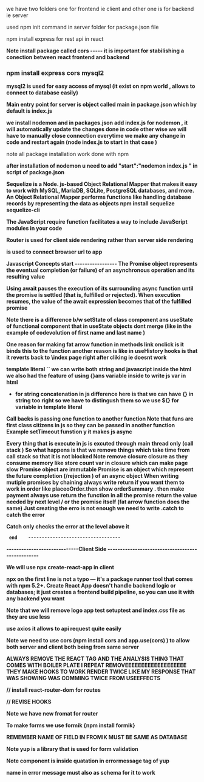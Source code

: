 we have two folders
 one for frontend ie client and other one is for backend ie  server 

used npm init command in server folder for package.json file

npm install express for rest api in react 

<b>Note install package called cors ----- it is important for stabilishing a conection between react frontend and backend </b>

<h3>npm install express cors mysql2 </h3>

<b>mysql2 is used for easy access of mysql (it exist on npm world , allows to connect to database easily) </b>

<b> Main entry point for server is object called main in package.json which by default is index.js </b>

<b> we install nodemon and in  packages.json add index.js for nodemon , it will automatically update the changes done in code other wise we will have to manually close connection everytime we make any change in code and restart again (node index.js to start in that case )</b>
 
 note all package installation work done with npm 

 <b>after installation of nodemon u need to add "start":"nodemon index.js " in script of package.json 


Sequelize is a Node. js-based Object Relational Mapper that makes it easy to work with MySQL, MariaDB, SQLite, PostgreSQL databases, and more. An Object Relational Mapper performs functions like handling database records by representing the data as objects
npm install sequelize sequelize-cli

<b> The JavaScript require function facilitates a way to include JavaScript modules in your code</b>


Router is used for client side rendering rather than server side rendering


<b><BrowserRouter>  is used to connect browser url to app   </b>



Javascript Concepts 
      start  -----------------
The Promise object represents the eventual completion (or failure) of an asynchronous operation and its resulting value

Using await pauses the execution of its surrounding async function until the promise is settled (that is, fulfilled or rejected). When execution resumes, the value of the await expression becomes that of the fulfilled promise


Note there is a difference b/w setState of class component ans useState of functional component 
that in useState objects dont merge (like in the example of codevolution of first name and last name )

One reason for making fat arrow function in methods link onclick is it binds this to the function 
another reason is like in useHistory hooks is that it reverts back to \index page right after cliking 
ie doesnt work 

template literal  `` we can write both string and javascript inside the html we also had the feature of using {}ans variable inside 
to write js var in html 
+ for string concatenation in js 
  difference here is that we can have {} in string too right so we have to distingush them so we use ${} for variable in template literal 

Call backs is passing  one function to another function 
Note that funs are first class citizens in js so they can be passed in another function 
Example setTimeout funstion y
it makes js async 

Every thing that is execute in js is excuted through main thread only (call stack )
So what happens is that we remove things which take time from call stack so that it is not blocked 
Note remove closure closure as they consume memory like store count var in closure which can make page slow 
Promise object are  <b> immutable </b>
Promise is an object which represent the future completion (/rejection ) of an async object
When writing mutiple promises by chaining always write return if you want them to work in order 
like placeoOrder.then show orderSummary . then  make payment always use return the function  in all the promise  return the value needed by next level / or the promise itself (fat arrow function does the same)
Just creating the erro is not enough we need to write .catch to catch the error 

Catch only checks the error at the level above it 
 



     end    ----------------------------------




-----------------------------Client Side -------------------------------------------------

<b> We will use npx create-react-app in client </b>

<b>npx on the first line is not a typo — it's a package runner tool that comes with npm 5.2+. Create React App doesn't handle backend logic or databases; it just creates a frontend build pipeline, so you can use it with any backend you want</b>

Note that we will remove logo app test setuptest and index.css file as they are use less


use axios it allows to api request quite easily 


Note we need to use cors (npm install cors and app.use(cors) ) to allow both server and client both being from same server

ALWAYS REMOVE THE REACT TAG AND THE ANALYSIS THING THAT COMES WITH BOILER PLATE I REPEAT REMOVEEEEEEEEEEEEEEEEEEE
THEY MAKE HOOKS TO WORK RENDER TWICE LIKE MY RESPONSE THAT WAS SHOWING WAS COMMING TWICE FROM USEEFFECTS 

// install react-router-dom for routes 


//  REVISE HOOKS 


Note we have new fromat for router 

<b> To make forms we use formik {npm install formik} </b>

REMEMBER NAME OF FIELD IN FROMIK  MUST BE SAME AS DATABASE  


Note yup is a library that is used for form validation 

Note component is inside quatation in errormessage tag of yup 


name in error message must also as schema for it to work 

